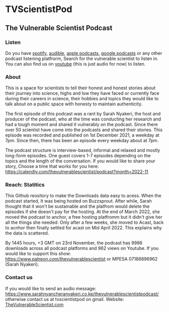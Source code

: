 # TVScientistPod
## The Vulnerable Scientist Podcast

### Listen
Do you have [spotify](https://open.spotify.com/show/7ynHHBy44Zznrbv4AMVxji?si=f0c7251b5c5a4177), [audible](https://www.audible.com/pd/Podcast/B08JJMP4RG?qid=1669205117&sr=1-1&ref=a_search_c3_lProduct_1_1&pf_rd_p=83218cca-c308-412f-bfcf-90198b687a2f&pf_rd_r=K3W2CC01F8ADDPTGR1KF), [apple podcasts](https://podcasts.apple.com/ke/podcast/the-vulnerable-scientist/id1598733430), [google podcasts](https://podcasts.google.com/feed/aHR0cHM6Ly9mZWVkcy5idXp6c3Byb3V0LmNvbS8xODU3Nzg5LnJzcw?sa=X&ved=0CAMQ4aUDahcKEwj4u9jmoMT7AhUAAAAAHQAAAAAQAQ&hl=en-KE) or any other podcast listening platfrorm, Search for the vulnerable scientist to listen in. You can also find us on [youtube](https://www.youtube.com/@TVScientistPod) (this is just audio for now) to listen.

### About

This is a space for scientists to tell their honest and honest stories about their journey into science, highs and low they have faced or currently face during their careers in science, their hobbies and topics they would like to talk about on a public space with honesty to maintain authenticity.

The first episode of this podcast was a rant by Sarah Nyakeri, the host and producer of the podcast, who at the time was conducting her research and had a tough moment and shared it vulnerably on the podcast. Since there over 50 scientist have come into the podcasts and shared their stories. This episode was recorded and published on 1st December 2021, a weekday at 7pm. Since then, there has been an episode every weekday about at 7pm.

The podcast structure is interview-based, informal and relaxed and mostly long-form episodes. One guest covers 1-7 episodes depending on the topics and the length of the conversation. If you would like to share your story, Choose a time that works for you here: https://calendly.com/thevulnerablescientist/podcast?month=2022-11

### Reach: Statitics

This Github reository to make the Downloads data easy to acess. When the podcast started, It was being hosted on Buzzsprout. After while, Sarah thought that it won't be sustainable and the platfrom would delete the episodes if she doesn't pay for the hosting. At the end of March 2022, she moved the podcast to anchor, a free hosting platfromm but it didn't give her all the things she needed. Only after a few weeks, she moved to Acast, back to acnhor then finally settled for acast on Mid April 2022. This explains why the data is scattered.

By 1445 hours, +3 GMT on 23rd November,  the podcast has 9986 downloads across all podcast platforms and 962 views on Youtube. If you would like to support this show: https://www.patreon.com/thevulnerablescientist or MPESA 07188896962 (Sarah Nyakeri). 

### Contact us

If you would like to send an audio message: https://www.sarahnyancheranyakeri.co.ke/thevulnerablescientistpodcast/ otherwise contact us at tvscientistpod on gmail. 
Website: [TheVulnerableScientist.com](https://thevulnerablescientist.com/)

